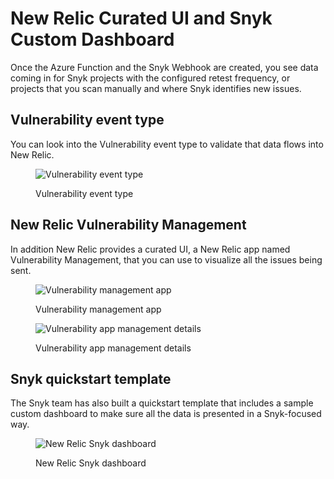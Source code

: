 # New Relic Curated UI and Snyk Custom Dashboard

Once the Azure Function and the Snyk Webhook are created, you see data coming in for Snyk projects with the configured retest frequency, or projects that you scan manually and where Snyk identifies new issues.

## Vulnerability event type

You can look into the Vulnerability event type to validate that data flows into New Relic.

<figure><img src="../../../../../.gitbook/assets/new-relic-vulnerability-event.png" alt="Vulnerability event type"><figcaption><p>Vulnerability event type</p></figcaption></figure>

## New Relic Vulnerability Management

In addition New Relic provides a curated UI, a New Relic app named Vulnerability Management, that you can use to visualize all the issues being sent.

<figure><img src="../../../../../.gitbook/assets/new-relic-vulnerability-management-app.png" alt="Vulnerability management app"><figcaption><p>Vulnerability management app</p></figcaption></figure>

<figure><img src="../../../../../.gitbook/assets/new-relic-vulnerability-management-app-details.png" alt="Vulnerability app management details"><figcaption><p>Vulnerability app management details</p></figcaption></figure>

## Snyk quickstart template

The Snyk team has also built a quickstart template that includes a sample custom dashboard to make sure all the data is presented in a Snyk-focused way.

<figure><img src="../../../../../.gitbook/assets/new-relic-snyk-dashboard.png" alt="New Relic Snyk dashboard"><figcaption><p>New Relic Snyk dashboard</p></figcaption></figure>

